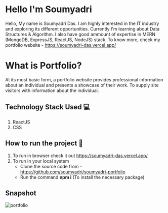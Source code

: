 # Hello I'm Soumyadri

Hello, My name is Soumyadri Das. I am highly interested in the IT industry and exploring its different opportunities. Currently I'm learning about Data Structures & Algorithm. I also have good ammount of expertise in MERN (MongoDB, ExpressJS, ReactJS, NodeJS) stack. To know more, check my portfolio website - https://soumyadri-das.vercel.app/

# What is Portfolio?

At its most basic form, a portfolio website provides professional information about an individual and presents a showcase of their work. To supply site visitors with information about the individual.

## Technology Stack Used 💻

1. ReactJS
2. CSS

## How to run the project 📑

1. To run in browser check it out https://soumyadri-das.vercel.app/
2. To run in your local system 
   * Clone the source code from - https://github.com/soumyadri/soumyadri-portfolio
   * Run the command  **npm i** (To install the necessary package)

## Snapshot

![portfolio](https://github.com/soumyadri/soumyadri-portfolio/blob/master/src/Images/portfolio1.png)

